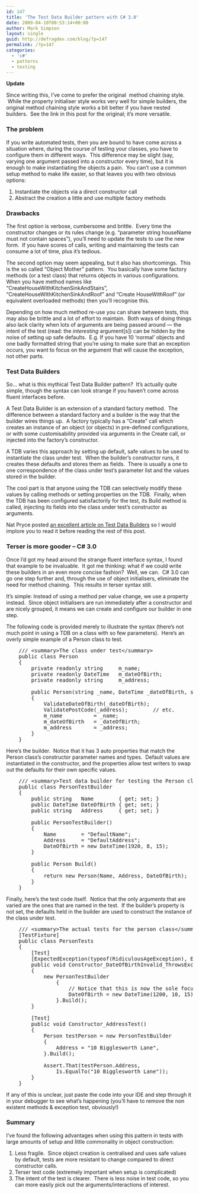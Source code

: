 ```yaml
---
id: 147
title: 'The Test Data Builder pattern with C# 3.0'
date: 2009-04-10T00:53:14+00:00
author: Mark Simpson
layout: single
guid: http://defragdev.com/blog/?p=147
permalink: /?p=147
categories:
  - 'c#'
  - patterns
  - testing
---
```

**Update**

Since writing this, I&#8217;ve come to prefer the original  method chaining style.  While the property initialiser style works very well for simple builders, the original method chaining style works a bit better if you have nested builders.  See the link in this post for the original; it&#8217;s more versatile.

### The problem

If you write automated tests, then you are bound to have come across a situation where, during the course of testing your classes, you have to configure them in different ways.  This difference may be slight (say, varying one argument passed into a constructor every time), but it is enough to make instantiating the objects a pain.  You can&#8217;t use a common setup method to make life easier, so that leaves you with two obvious options:

  1. Instantiate the objects via a direct constructor call
  2. Abstract the creation a little and use multiple factory methods

### Drawbacks

The first option is verbose, cumbersome and brittle.  Every time the constructor changes or its rules change (e.g. &#8220;parameter string houseName must not contain spaces&#8221;), you&#8217;ll need to update the tests to use the new form.  If you have scores of calls, writing and maintaining the tests can consume a lot of time, plus it&#8217;s tedious.

The second option may seem appealing, but it also has shortcomings.  This is the so called &#8220;Object Mother&#8221; pattern.  You basically have some factory methods (or a test class) that returns objects in various configurations.  When you have method names like &#8220;CreateHouseWithKitchenSinkAndStairs&#8221;, &#8220;CreateHouseWIthKitchenSinkAndRoof&#8221; and &#8220;Create HouseWithRoof&#8221; (or equivalent overloaded methods) then you&#8217;ll recognise this.

Depending on how much method re-use you can share between tests, this may also be brittle and a lot of effort to maintain.  Both ways of doing things also lack clarity when lots of arguments are being passed around &#8212; the intent of the test (read: the _interesting_ argument[s]) can be hidden by the noise of setting up safe defaults.  E.g. If you have 10 &#8216;normal&#8217; objects and one badly formatted string that you&#8217;re using to make sure that an exception occurs, you want to focus on the argument that will cause the exception, not other parts.

### Test Data Builders

So&#8230; what is this mythical Test Data Builder pattern?  It&#8217;s actually quite simple, though the syntax can look strange if you haven&#8217;t come across fluent interfaces before.

A Test Data Builder is an extension of a standard factory method.  The difference between a standard factory and a builder is the way that the builder wires things up.  A factory typically has a &#8220;Create&#8221; call which creates an instance of an object (or objects) in pre-defined configurations, or with some customisability provided via arguments in the Create call, or injected into the factory&#8217;s constructor.

A TDB varies this approach by setting up default, safe values to be used to instantiate the class under test.  When the builder&#8217;s constructor runs, it creates these defaults and stores them as fields.  There is usually a one to one correspondence of the class under test&#8217;s parameter list and the values stored in the builder.

The cool part is that anyone using the TDB can selectively modify these values by calling methods or setting properties on the TDB.  Finally, when the TDB has been configured satisfactorily for the test, its Build method is called, injecting its fields into the class under test&#8217;s constructor as arguments.

Nat Pryce posted [an excellent article on Test Data Builders](http://www.natpryce.com/articles/000714.html) so I would implore you to read it before reading the rest of this post.

### Terser is more gooder &#8211; C# 3.0

Once I&#8217;d got my head around the strange fluent interface syntax, I found that example to be invaluable.  It got me thinking: what if we could write these builders in an even more concise fashion?  Well, we can.  C# 3.0 can go one step further and, through the use of object initialisers, eliminate the need for method chaining.  This results in terser syntax still.

It&#8217;s simple: Instead of using a method per value change, we use a property instead.  Since object initialisers are run immediately after a constructor and are nicely grouped, it means we can create and configure our builder in one step.

The following code is provided merely to illustrate the syntax (there&#8217;s not much point in using a TDB on a class with so few parameters).  Here&#8217;s an overly simple example of a Person class to test.

<pre>    /// &lt;summary&gt;The class under test&lt;/summary&gt;
    public class Person
    {
        private readonly string     m_name;
        private readonly DateTime   m_dateOfBirth;
        private readonly string     m_address;

        public Person(string _name, DateTime _dateOfBirth, string _address)
        {
            ValidateDateOfBirth(_dateOfBirth);
            ValidatePostCode(_address);        // etc.
            m_name          = _name;
            m_dateOfBirth   = _dateOfBirth;
            m_address       = _address;
        }
    }</pre>

Here&#8217;s the builder.  Notice that it has 3 auto properties that match the Person class&#8217;s constructor parameter names and types.  Default values are instantiated in the constructor, and the properties allow test writers to swap out the defaults for their own specific values.

<pre>    /// &lt;summary&gt;Test data builder for testing the Person class&lt;/summary&gt;
    public class PersonTestBuilder
    {
        public string   Name        { get; set; }
        public DateTime DateOfBirth { get; set; }
        public string   Address     { get; set; }

        public PersonTestBuilder()
        {
            Name        = "DefaultName";
            Address     = "DefaultAddress";
            DateOfBirth = new DateTime(1920, 8, 15);
        }

        public Person Build()
        {
            return new Person(Name, Address, DateOfBirth);
        }
    }</pre>

Finally, here&#8217;s the test code itself.  Notice that the only arguments that are varied are the ones that are named in the test.  If the builder&#8217;s property is not set, the defaults held in the builder are used to construct the instance of the class under test.

<pre>    /// &lt;summary&gt;The actual tests for the person class&lt;/summary&gt;
    [TestFixture]
    public class PersonTests
    {
        [Test]
        [ExpectedException(typeof(RidiculousAgeException), ExpectedMessage = "... etc")]
        public void Constructor_DateOfBirthInvalid_ThrowsExceptionTest()
        {
            new PersonTestBuilder
                {
                    // Notice that this is now the sole focus!
                    DateOfBirth = new DateTime(1200, 10, 15)
                }.Build();
        }

        [Test]
        public void Constructor_AddressTest()
        {
            Person testPerson = new PersonTestBuilder
            {
                Address = "10 Bigglesworth Lane",
            }.Build();

            Assert.That(testPerson.Address,
                Is.EqualTo("10 Bigglesworth Lane"));
        }
    }</pre>

If any of this is unclear, just paste the code into your IDE and step through it in your debugger to see what&#8217;s happening (you&#8217;ll have to remove the non existent methods & exception test, obviously!)

### Summary

I&#8217;ve found the following advantages when using this pattern in tests with large amounts of setup and little commonality in object construction:

  1. Less fragile.  Since object creation is centralised and uses safe values by default, tests are more resistant to change compared to direct constructor calls.
  2. Terser test code (extremely important when setup is complicated)
  3. The intent of the test is clearer.  There is less noise in test code, so you can more easily pick out the arguments/interactions of interest.
